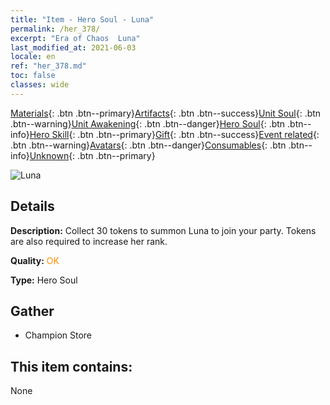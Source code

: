 ```yaml
---
title: "Item - Hero Soul - Luna"
permalink: /her_378/
excerpt: "Era of Chaos  Luna"
last_modified_at: 2021-06-03
locale: en
ref: "her_378.md"
toc: false
classes: wide
---
```

 [Materials](/Items/){: .btn .btn--primary}[Artifacts](/Items/Artifacts/){: .btn .btn--success}[Unit Soul](/Items/UnitSoul/){: .btn .btn--warning}[Unit Awakening](/Items/UnitAwakening/){: .btn .btn--danger}[Hero Soul](/Items/HeroSoul/){: .btn .btn--info}[Hero Skill](/Items/HeroSkill/){: .btn .btn--primary}[Gift](/Items/Gift/){: .btn .btn--success}[Event related](/Items/Events/){: .btn .btn--warning}[Avatars](/Items/Avatars/){: .btn .btn--danger}[Consumables](/Items/Consumables/){: .btn .btn--info}[Unknown](/Items/Unknown/){: .btn .btn--primary}

 ![Luna](/images/h/h_Luna.jpg)

## Details
 **Description:** Collect 30 tokens to summon Luna to join your party. Tokens are also required to increase her rank.

 **Quality:** <span style="color: #FF8C00">OK</span>

 **Type:** Hero Soul

## Gather

*    Champion Store 

## This item contains:

  None


